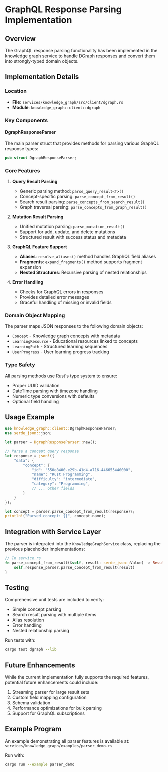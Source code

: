 # GraphQL Response Parsing Implementation

## Overview

The GraphQL response parsing functionality has been implemented in the knowledge graph service to handle DGraph responses and convert them into strongly-typed domain objects.

## Implementation Details

### Location
- **File**: `services/knowledge_graph/src/client/dgraph.rs`
- **Module**: `knowledge_graph::client::dgraph`

### Key Components

#### DgraphResponseParser
The main parser struct that provides methods for parsing various GraphQL response types:

```rust
pub struct DgraphResponseParser;
```

### Core Features

1. **Query Result Parsing**
   - Generic parsing method: `parse_query_result<T>()`
   - Concept-specific parsing: `parse_concept_from_result()`
   - Search result parsing: `parse_concepts_from_search_result()`
   - Graph traversal parsing: `parse_concepts_from_graph_result()`

2. **Mutation Result Parsing**
   - Unified mutation parsing: `parse_mutation_result()`
   - Support for add, update, and delete mutations
   - Structured result with success status and metadata

3. **GraphQL Feature Support**
   - **Aliases**: `resolve_aliases()` method handles GraphQL field aliases
   - **Fragments**: `expand_fragments()` method supports fragment expansion
   - **Nested Structures**: Recursive parsing of nested relationships

4. **Error Handling**
   - Checks for GraphQL errors in responses
   - Provides detailed error messages
   - Graceful handling of missing or invalid fields

### Domain Object Mapping

The parser maps JSON responses to the following domain objects:

- `Concept` - Knowledge graph concepts with metadata
- `LearningResource` - Educational resources linked to concepts
- `LearningPath` - Structured learning sequences
- `UserProgress` - User learning progress tracking

### Type Safety

All parsing methods use Rust's type system to ensure:
- Proper UUID validation
- DateTime parsing with timezone handling
- Numeric type conversions with defaults
- Optional field handling

## Usage Example

```rust
use knowledge_graph::client::DgraphResponseParser;
use serde_json::json;

let parser = DgraphResponseParser::new();

// Parse a concept query response
let response = json!({
    "data": {
        "concept": {
            "id": "550e8400-e29b-41d4-a716-446655440000",
            "name": "Rust Programming",
            "difficulty": "intermediate",
            "category": "Programming",
            // ... other fields
        }
    }
});

let concept = parser.parse_concept_from_result(response)?;
println!("Parsed concept: {}", concept.name);
```

## Integration with Service Layer

The parser is integrated into the `KnowledgeGraphService` class, replacing the previous placeholder implementations:

```rust
// In service.rs
fn parse_concept_from_result(&self, result: serde_json::Value) -> Result<Concept> {
    self.response_parser.parse_concept_from_result(result)
}
```

## Testing

Comprehensive unit tests are included to verify:
- Simple concept parsing
- Search result parsing with multiple items
- Alias resolution
- Error handling
- Nested relationship parsing

Run tests with:
```bash
cargo test dgraph --lib
```

## Future Enhancements

While the current implementation fully supports the required features, potential future enhancements could include:

1. Streaming parser for large result sets
2. Custom field mapping configuration
3. Schema validation
4. Performance optimizations for bulk parsing
5. Support for GraphQL subscriptions

## Example Program

An example demonstrating all parser features is available at:
`services/knowledge_graph/examples/parser_demo.rs`

Run with:
```bash
cargo run --example parser_demo
```